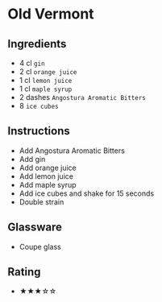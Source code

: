 # Old Vermont

## Ingredients
- 4 cl `gin`
- 2 cl `orange juice`
- 1 cl `lemon juice`
- 1 cl `maple syrup`
- 2 dashes `Angostura Aromatic Bitters`
- 8 `ice cubes`

## Instructions
- Add Angostura Aromatic Bitters
- Add gin
- Add orange juice
- Add lemon juice
- Add maple syrup
- Add ice cubes and shake for 15 seconds
- Double strain

## Glassware
- Coupe glass

## Rating
- ★★★☆☆